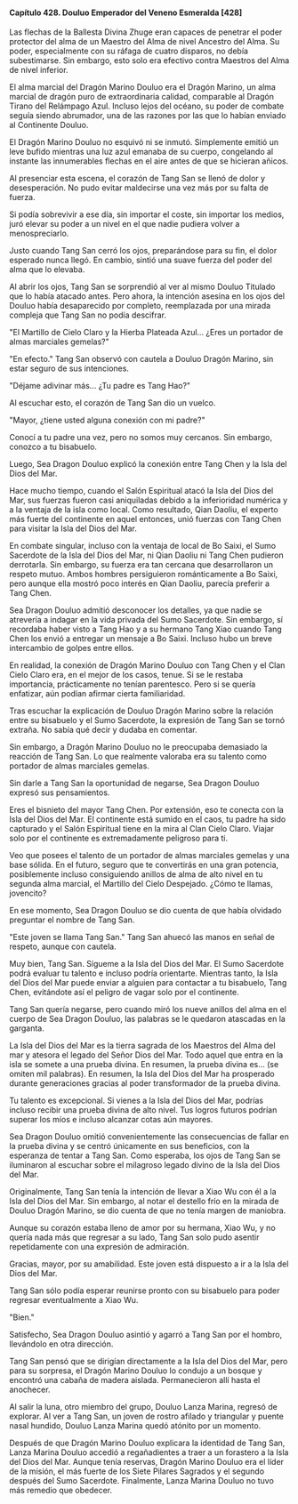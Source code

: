 
#### Capítulo 428. Douluo Emperador del Veneno Esmeralda [428]


Las flechas de la Ballesta Divina Zhuge eran capaces de penetrar el poder protector del alma de un Maestro del Alma de nivel Ancestro del Alma. Su poder, especialmente con su ráfaga de cuatro disparos, no debía subestimarse. Sin embargo, esto solo era efectivo contra Maestros del Alma de nivel inferior.

El alma marcial del Dragón Marino Douluo era el Dragón Marino, un alma marcial de dragón puro de extraordinaria calidad, comparable al Dragón Tirano del Relámpago Azul. Incluso lejos del océano, su poder de combate seguía siendo abrumador, una de las razones por las que lo habían enviado al Continente Douluo.

El Dragón Marino Douluo no esquivó ni se inmutó. Simplemente emitió un leve bufido mientras una luz azul emanaba de su cuerpo, congelando al instante las innumerables flechas en el aire antes de que se hicieran añicos.

Al presenciar esta escena, el corazón de Tang San se llenó de dolor y desesperación. No pudo evitar maldecirse una vez más por su falta de fuerza.

Si podía sobrevivir a ese día, sin importar el coste, sin importar los medios, juró elevar su poder a un nivel en el que nadie pudiera volver a menospreciarlo.

Justo cuando Tang San cerró los ojos, preparándose para su fin, el dolor esperado nunca llegó. En cambio, sintió una suave fuerza del poder del alma que lo elevaba.

Al abrir los ojos, Tang San se sorprendió al ver al mismo Douluo Titulado que lo había atacado antes. Pero ahora, la intención asesina en los ojos del Douluo había desaparecido por completo, reemplazada por una mirada compleja que Tang San no podía descifrar.

"El Martillo de Cielo Claro y la Hierba Plateada Azul... ¿Eres un portador de almas marciales gemelas?"

"En efecto." Tang San observó con cautela a Douluo Dragón Marino, sin estar seguro de sus intenciones.

"Déjame adivinar más... ¿Tu padre es Tang Hao?"

Al escuchar esto, el corazón de Tang San dio un vuelco.

"Mayor, ¿tiene usted alguna conexión con mi padre?"

Conocí a tu padre una vez, pero no somos muy cercanos. Sin embargo, conozco a tu bisabuelo.

Luego, Sea Dragon Douluo explicó la conexión entre Tang Chen y la Isla del Dios del Mar.

Hace mucho tiempo, cuando el Salón Espiritual atacó la Isla del Dios del Mar, sus fuerzas fueron casi aniquiladas debido a la inferioridad numérica y a la ventaja de la isla como local. Como resultado, Qian Daoliu, el experto más fuerte del continente en aquel entonces, unió fuerzas con Tang Chen para visitar la Isla del Dios del Mar.

En combate singular, incluso con la ventaja de local de Bo Saixi, el Sumo Sacerdote de la Isla del Dios del Mar, ni Qian Daoliu ni Tang Chen pudieron derrotarla. Sin embargo, su fuerza era tan cercana que desarrollaron un respeto mutuo. Ambos hombres persiguieron románticamente a Bo Saixi, pero aunque ella mostró poco interés en Qian Daoliu, parecía preferir a Tang Chen.

Sea Dragon Douluo admitió desconocer los detalles, ya que nadie se atrevería a indagar en la vida privada del Sumo Sacerdote. Sin embargo, sí recordaba haber visto a Tang Hao y a su hermano Tang Xiao cuando Tang Chen los envió a entregar un mensaje a Bo Saixi. Incluso hubo un breve intercambio de golpes entre ellos.

En realidad, la conexión de Dragón Marino Douluo con Tang Chen y el Clan Cielo Claro era, en el mejor de los casos, tenue. Si se le restaba importancia, prácticamente no tenían parentesco. Pero si se quería enfatizar, aún podían afirmar cierta familiaridad.

Tras escuchar la explicación de Douluo Dragón Marino sobre la relación entre su bisabuelo y el Sumo Sacerdote, la expresión de Tang San se tornó extraña. No sabía qué decir y dudaba en comentar.

Sin embargo, a Dragón Marino Douluo no le preocupaba demasiado la reacción de Tang San. Lo que realmente valoraba era su talento como portador de almas marciales gemelas.

Sin darle a Tang San la oportunidad de negarse, Sea Dragon Douluo expresó sus pensamientos.

Eres el bisnieto del mayor Tang Chen. Por extensión, eso te conecta con la Isla del Dios del Mar. El continente está sumido en el caos, tu padre ha sido capturado y el Salón Espiritual tiene en la mira al Clan Cielo Claro. Viajar solo por el continente es extremadamente peligroso para ti.

Veo que posees el talento de un portador de almas marciales gemelas y una base sólida. En el futuro, seguro que te convertirás en una gran potencia, posiblemente incluso consiguiendo anillos de alma de alto nivel en tu segunda alma marcial, el Martillo del Cielo Despejado. ¿Cómo te llamas, jovencito?

En ese momento, Sea Dragon Douluo se dio cuenta de que había olvidado preguntar el nombre de Tang San.

"Este joven se llama Tang San." Tang San ahuecó las manos en señal de respeto, aunque con cautela.

Muy bien, Tang San. Sígueme a la Isla del Dios del Mar. El Sumo Sacerdote podrá evaluar tu talento e incluso podría orientarte. Mientras tanto, la Isla del Dios del Mar puede enviar a alguien para contactar a tu bisabuelo, Tang Chen, evitándote así el peligro de vagar solo por el continente.

Tang San quería negarse, pero cuando miró los nueve anillos del alma en el cuerpo de Sea Dragon Douluo, las palabras se le quedaron atascadas en la garganta.

La Isla del Dios del Mar es la tierra sagrada de los Maestros del Alma del mar y atesora el legado del Señor Dios del Mar. Todo aquel que entra en la isla se somete a una prueba divina. En resumen, la prueba divina es... (se omiten mil palabras). En resumen, la Isla del Dios del Mar ha prosperado durante generaciones gracias al poder transformador de la prueba divina.

Tu talento es excepcional. Si vienes a la Isla del Dios del Mar, podrías incluso recibir una prueba divina de alto nivel. Tus logros futuros podrían superar los míos e incluso alcanzar cotas aún mayores.

Sea Dragon Douluo omitió convenientemente las consecuencias de fallar en la prueba divina y se centró únicamente en sus beneficios, con la esperanza de tentar a Tang San. Como esperaba, los ojos de Tang San se iluminaron al escuchar sobre el milagroso legado divino de la Isla del Dios del Mar.

Originalmente, Tang San tenía la intención de llevar a Xiao Wu con él a la Isla del Dios del Mar. Sin embargo, al notar el destello frío en la mirada de Douluo Dragón Marino, se dio cuenta de que no tenía margen de maniobra.

Aunque su corazón estaba lleno de amor por su hermana, Xiao Wu, y no quería nada más que regresar a su lado, Tang San solo pudo asentir repetidamente con una expresión de admiración.

Gracias, mayor, por su amabilidad. Este joven está dispuesto a ir a la Isla del Dios del Mar.

Tang San sólo podía esperar reunirse pronto con su bisabuelo para poder regresar eventualmente a Xiao Wu.

"Bien."

Satisfecho, Sea Dragon Douluo asintió y agarró a Tang San por el hombro, llevándolo en otra dirección.

Tang San pensó que se dirigían directamente a la Isla del Dios del Mar, pero para su sorpresa, el Dragón Marino Douluo lo condujo a un bosque y encontró una cabaña de madera aislada. Permanecieron allí hasta el anochecer.

Al salir la luna, otro miembro del grupo, Douluo Lanza Marina, regresó de explorar. Al ver a Tang San, un joven de rostro afilado y triangular y puente nasal hundido, Douluo Lanza Marina quedó atónito por un momento.

Después de que Dragón Marino Douluo explicara la identidad de Tang San, Lanza Marina Douluo accedió a regañadientes a traer a un forastero a la Isla del Dios del Mar. Aunque tenía reservas, Dragón Marino Douluo era el líder de la misión, el más fuerte de los Siete Pilares Sagrados y el segundo después del Sumo Sacerdote. Finalmente, Lanza Marina Douluo no tuvo más remedio que obedecer.